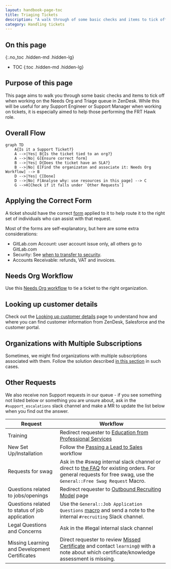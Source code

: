 ```yaml
---
layout: handbook-page-toc
title: Triaging Tickets
description: "A walk through of some basic checks and items to tick off when working on the Needs Org and Triage queue in ZenDesk."
category: Handling tickets
---
```


## On this page

{:.no_toc .hidden-md .hidden-lg}

- TOC
{:toc .hidden-md .hidden-lg}

## Purpose of this page

This page aims to walk you through some basic checks and items to tick off when working on the Needs Org and Triage queue in ZenDesk. While this will be useful for any Support Engineer or Support Manager when working on tickets, it is especially aimed to help those performing the FRT Hawk role.

## Overall Flow

```mermaid
graph TD
    A{Is it a Support Ticket?}
    A -->|Yes| B{Is the ticket tied to an org?}
    A -->|No| G[Ensure correct form]
    B -->|Yes| D{Does the ticket have an SLA?}
    B -->|No| E[Find the organizaton and associate it: Needs Org Workflow] --> B
    D -->|Yes| C[Done]
    D -->|No| F[Analyse why: use resources in this page] --> C
    G -->H[Check if it falls under `Other Requests`]
```

## Applying the Correct Form

A ticket should have the correct [form](https://gitlab.com/gitlab-com/support/support-ops/zendesk-ticket-forms-and-fields/#ticket-form-id-numbers) applied to it to help route it to the right set of individuals who can assist with that request.

Most of the forms are self-explanatory, but here are some extra considerations:

- GitLab.com Account: user account issue only, all others go to GitLab.com
- Security: See [when to transfer to security](/handbook/support/workflows/working_with_security.html#identifying-issues-for-transfer-to-security).
- Accounts Receivable: refunds, VAT and invoices.

## Needs Org Workflow

Use this [Needs Org workflow](/handbook/support/workflows/associating_needs_org_tickets_with_orgs.html) to tie a ticket to the right organization.

## Looking up customer details

Check out the [Looking up customer details](https://about.gitlab.com/handbook/support/workflows/looking_up_customer_account_details.html) page to understand how and where you can find customer information from ZenDesk, Salesforce and the customer portal.

## Organizations with Multiple Subscriptions

Sometimes, we might find organizations with multiple subscriptions associated with them. Follow the solution described [in this section](/handbook/support/support-ops/zendesk/organizations.html#what-is-an-organization-has-multiple-subscriptions) in such cases.

## Other Requests

We also receive non Support requests in our queue - if you see something not listed below or something you are unsure about, ask in the `#support_escalations` slack channel and make a MR to update the list below when you find out the answer.

|Request|Workflow|
|--|--|
|Training|Redirect requester to [Education from Professional Services](https://about.gitlab.com/services/education/)|
|New Set Up/Installation|Follow the [Passing a Lead to Sales](/handbook/support/workflows/passing_a_lead_to_sales.html) workflow|
|Requests for swag|Ask in the #swag internal slack channel or direct to [the FAQ](https://shop.gitlab.com/pages/f-a-q) for existing orders. For general requests for free swag, use the `General::Free Swag Request` Macro.|
|Questions related to jobs/openings|Redirect requester to [Outbound Recruiting Model](https://about.gitlab.com/jobs/faq/#gitlabs-outbound-recruiting-model) page|
|Questions related to status of job application| Use the `General::Job Application Questions` [macro](https://gitlab.com/gitlab-com/support/support-ops/zendesk-macros/-/blob/master/macros/active/General/Job%20Application%20Questions.yaml) and send a note to the internal `#recruiting` Slack channel.|
|Legal Questions and Concerns|Ask in the #legal internal slack channel|
|Missing Learning and Development Certificates | Direct requester to review  [Missed Certificate](https://about.gitlab.com/handbook/people-group/learning-and-development/certifications/#missed-certificate) and contact `learning@` with a note about which certificate/knowledge assessment is missing. |
